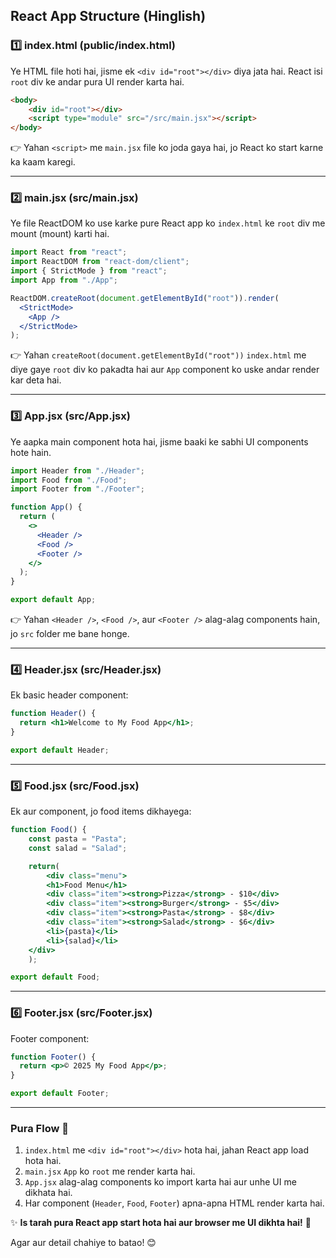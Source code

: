 ## React App Structure (Hinglish)

### 1️⃣ **index.html (public/index.html)**
Ye HTML file hoti hai, jisme ek `<div id="root"></div>` diya jata hai. React isi `root` div ke andar pura UI render karta hai.

```html
<body>
    <div id="root"></div>
    <script type="module" src="/src/main.jsx"></script>
</body>
```

👉 Yahan `<script>` me `main.jsx` file ko joda gaya hai, jo React ko start karne ka kaam karegi.

---

### 2️⃣ **main.jsx (src/main.jsx)**
Ye file ReactDOM ko use karke pure React app ko `index.html` ke `root` div me mount (mount) karti hai.

```jsx
import React from "react";
import ReactDOM from "react-dom/client";
import { StrictMode } from "react";
import App from "./App";

ReactDOM.createRoot(document.getElementById("root")).render(
  <StrictMode>
    <App />
  </StrictMode>
);
```

👉 Yahan `createRoot(document.getElementById("root"))` `index.html` me diye gaye `root` div ko pakadta hai aur `App` component ko uske andar render kar deta hai.

---

### 3️⃣ **App.jsx (src/App.jsx)**
Ye aapka main component hota hai, jisme baaki ke sabhi UI components hote hain.

```jsx
import Header from "./Header";
import Food from "./Food";
import Footer from "./Footer";

function App() {
  return (
    <>
      <Header />
      <Food />
      <Footer />
    </>
  );
}

export default App;
```

👉 Yahan `<Header />`, `<Food />`, aur `<Footer />` alag-alag components hain, jo `src` folder me bane honge.

---

### 4️⃣ **Header.jsx (src/Header.jsx)**
Ek basic header component:

```jsx
function Header() {
  return <h1>Welcome to My Food App</h1>;
}

export default Header;
```

---

### 5️⃣ **Food.jsx (src/Food.jsx)**
Ek aur component, jo food items dikhayega:

```jsx
function Food() {
    const pasta = "Pasta";
    const salad = "Salad";

    return(
        <div class="menu">
        <h1>Food Menu</h1>
        <div class="item"><strong>Pizza</strong> - $10</div>
        <div class="item"><strong>Burger</strong> - $5</div>
        <div class="item"><strong>Pasta</strong> - $8</div>
        <div class="item"><strong>Salad</strong> - $6</div>
        <li>{pasta}</li>
        <li>{salad}</li>
    </div>
    );

export default Food;
```

---

### 6️⃣ **Footer.jsx (src/Footer.jsx)**
Footer component:

```jsx
function Footer() {
  return <p>© 2025 My Food App</p>;
}

export default Footer;
```

---

### **Pura Flow 🔄**  

1. `index.html` me `<div id="root"></div>` hota hai, jahan React app load hota hai.
2. `main.jsx` `App` ko `root` me render karta hai.
3. `App.jsx` alag-alag components ko import karta hai aur unhe UI me dikhata hai.
4. Har component (`Header`, `Food`, `Footer`) apna-apna HTML render karta hai.

✨ **Is tarah pura React app start hota hai aur browser me UI dikhta hai!** 🚀

Agar aur detail chahiye to batao! 😊
